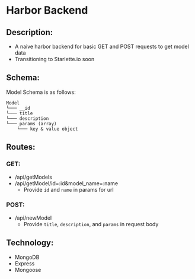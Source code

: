 # Harbor Backend

## Description:
- A naive harbor backend for basic GET and POST requests to get model data
- Transitioning to Starlette.io soon

## Schema:
Model Schema is as follows:
```
Model
└─── __id
└─── title
└─── description
└─── params (array)
    └─── key & value object
```

## Routes:
### GET:
- /api/getModels
- /api/getModel/id=:id&model_name=:name
  - Provide ```id``` and ```name``` in params for url

### POST:
- /api/newModel
  - Provide ```title```, ```description```, and ```params``` in request body


## Technology:
- MongoDB
- Express
- Mongoose

